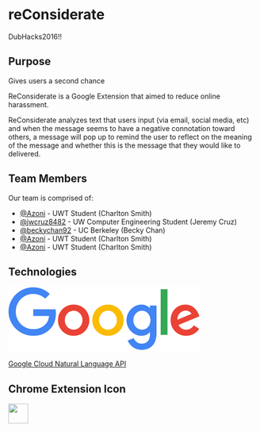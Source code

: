 # reConsiderate

DubHacks2016!!

## Purpose

Gives users a second chance

ReConsiderate is a Google Extension that aimed to reduce online harassment. 

ReConsiderate analyzes text that users input (via email, social media, etc) and when the message seems to have a negative connotation toward others, a message will pop up to remind the user to reflect on the meaning of the message and whether this is the message that they would like to delivered. 


## Team Members

Our team is comprised of:

- [@Azoni](https://github.com/azoni) - UWT Student (Charlton Smith)
- [@jwcruz8482](https://github.com/jcruz8482) - UW Computer Engineering Student (Jeremy Cruz)
- [@beckychan92](https://github.com/beckychan92) - UC Berkeley (Becky Chan)
- [@Azoni](https://github.com/azoni) - UWT Student (Charlton Smith)
- [@Azoni](https://github.com/azoni) - UWT Student (Charlton Smith)

## Technologies

![Screenshot of Application](google.png "Google")

<a href="https://cloud.google.com/natural-language/">Google Cloud Natural Language API</a>

## Chrome Extension Icon
<img src="http://blog.draperinc.com/wp-content/uploads/2016/04/Thinking_Face_Emoji.png" width="40" height="40">
